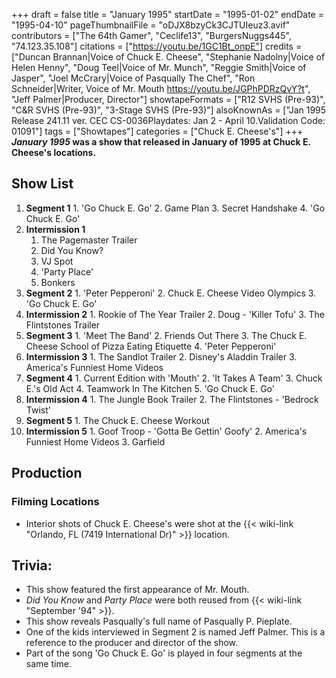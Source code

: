 +++
draft = false
title = "January 1995"
startDate = "1995-01-02"
endDate = "1995-04-10"
pageThumbnailFile = "oDJX8bzyCk3CJTUIeuz3.avif"
contributors = ["The 64th Gamer", "Ceclife13", "BurgersNuggs445", "74.123.35.108"]
citations = ["https://youtu.be/1GC1Bt_onpE"]
credits = ["Duncan Brannan|Voice of Chuck E. Cheese", "Stephanie Nadolny|Voice of Helen Henny", "Doug Teel|Voice of Mr. Munch", "Reggie Smith|Voice of Jasper", "Joel McCrary|Voice of Pasqually The Chef", "Ron Schneider|Writer, Voice of Mr. Mouth https://youtu.be/JGPhPDRzQvY?t", "Jeff Palmer|Producer, Director"]
showtapeFormats = ["R12 SVHS (Pre-93)", "C&R SVHS (Pre-93)", "3-Stage SVHS (Pre-93)"]
alsoKnownAs = ["Jan 1995 Release 241.11 ver. CEC CS-0036Playdates: Jan 2 - April 10.Validation Code: 01091"]
tags = ["Showtapes"]
categories = ["Chuck E. Cheese's"]
+++
***January 1995* was a show that released in January of 1995 at Chuck E. Cheese's locations.**

## Show List

1.   **Segment 1**
    1.  'Go Chuck E. Go'
    2.  Game Plan
    3.  Secret Handshake
    4.  'Go Chuck E. Go'
2.  **Intermission 1**
    1.  The Pagemaster Trailer
    2.  Did You Know?
    3.  VJ Spot
    4.  'Party Place'
    5.  Bonkers
3.   **Segment 2**
    1.  'Peter Pepperoni'
    2.  Chuck E. Cheese Video Olympics
    3.  'Go Chuck E. Go'
4.   **Intermission 2**
    1.  Rookie of The Year Trailer
    2.  Doug - 'Killer Tofu'
    3.  The Flintstones Trailer
5.   **Segment 3**
    1.  'Meet The Band'
    2.  Friends Out There
    3.  The Chuck E. Cheese School of Pizza Eating Etiquette
    4.  'Peter Pepperoni'
6.   **Intermission 3**
    1.  The Sandlot Trailer
    2.  Disney's Aladdin Trailer
    3.  America's Funniest Home Videos
7.   **Segment 4**
    1.  Current Edition with 'Mouth'
    2.  'It Takes A Team'
    3.  Chuck E.'s Old Act
    4.  Teamwork In The Kitchen
    5.  'Go Chuck E. Go'
8.   **Intermission 4**
    1.  The Jungle Book Trailer
    2.  The Flintstones - 'Bedrock Twist'
9.   **Segment 5**
    1.  The Chuck E. Cheese Workout
10.  **Intermission 5**
    1.  Goof Troop - 'Gotta Be Gettin' Goofy'
    2.  America's Funniest Home Videos
    3.  Garfield

## Production

### Filming Locations

- Interior shots of Chuck E. Cheese's were shot at the {{< wiki-link "Orlando, FL (7419 International Dr)" >}} location.

## Trivia:

- This show featured the first appearance of Mr. Mouth.
- *Did You Know* and *Party Place* were both reused from {{< wiki-link "September '94" >}}.
- This show reveals Pasqually's full name of Pasqually P. Pieplate.
- One of the kids interviewed in Segment 2 is named Jeff Palmer. This is a reference to the producer and director of the show.
- Part of the song 'Go Chuck E. Go' is played in four segments at the same time.

